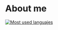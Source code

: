 # About me

[![Most used languajes](https://github-readme-stats.vercel.app/api/top-langs/?username=brandddd)](https://github.com/anuraghazra/github-readme-stats)

